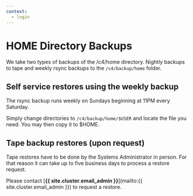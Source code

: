 ```yaml
---
context:
  - login
---
```


# HOME Directory Backups

We take two types of backups of the /c4/home directory. Nightly backups to tape and weekly rsync backups to the `/c4/backup/home` folder.


## Self service restores using the weekly backup

The rsync backup runs weekly on Sundays beginning at 11PM every Saturday.

Simply change directories to `/c4/backup/home/$USER` and locate the file you need. You may then copy it to $HOME.


## Tape backup restores (upon request)

Tape restores have to be done by the Systems Administrator in person. For that reason it can take up to five business days to process a restore request.

Please contact [**{{ site.cluster.email_admin }}**](mailto:{{ site.cluster.email_admin }}) to request a restore.
